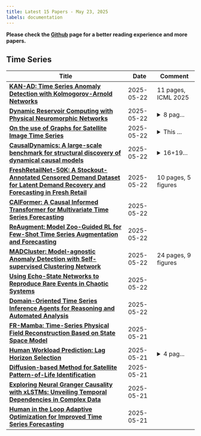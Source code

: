 ```yaml
---
title: Latest 15 Papers - May 23, 2025
labels: documentation
---
```

**Please check the [Github](https://github.com/ke1ewang/DailyArXiv) page for a better reading experience and more papers.**

## Time Series
| **Title** | **Date** | **Comment** |
| --- | --- | --- |
| **[KAN-AD: Time Series Anomaly Detection with Kolmogorov-Arnold Networks](http://arxiv.org/abs/2411.00278v2)** | 2025-05-22 | 11 pages, ICML 2025 |
| **[Dynamic Reservoir Computing with Physical Neuromorphic Networks](http://arxiv.org/abs/2505.16813v1)** | 2025-05-22 | <details><summary>8 pag...</summary><p>8 pages, 8 figures, IJCNN 2025, accepted</p></details> |
| **[On the use of Graphs for Satellite Image Time Series](http://arxiv.org/abs/2505.16685v1)** | 2025-05-22 | <details><summary>This ...</summary><p>This work has been submitted to the IEEE for possible publication</p></details> |
| **[CausalDynamics: A large-scale benchmark for structural discovery of dynamical causal models](http://arxiv.org/abs/2505.16620v1)** | 2025-05-22 | <details><summary>16+19...</summary><p>16+19 pages, 5+8 figures</p></details> |
| **[FreshRetailNet-50K: A Stockout-Annotated Censored Demand Dataset for Latent Demand Recovery and Forecasting in Fresh Retail](http://arxiv.org/abs/2505.16319v1)** | 2025-05-22 | 10 pages, 5 figures |
| **[CAIFormer: A Causal Informed Transformer for Multivariate Time Series Forecasting](http://arxiv.org/abs/2505.16308v1)** | 2025-05-22 |  |
| **[ReAugment: Model Zoo-Guided RL for Few-Shot Time Series Augmentation and Forecasting](http://arxiv.org/abs/2409.06282v4)** | 2025-05-22 |  |
| **[MADCluster: Model-agnostic Anomaly Detection with Self-supervised Clustering Network](http://arxiv.org/abs/2505.16223v1)** | 2025-05-22 | 24 pages, 9 figures |
| **[Using Echo-State Networks to Reproduce Rare Events in Chaotic Systems](http://arxiv.org/abs/2505.16208v1)** | 2025-05-22 |  |
| **[Domain-Oriented Time Series Inference Agents for Reasoning and Automated Analysis](http://arxiv.org/abs/2410.04047v4)** | 2025-05-22 |  |
| **[FR-Mamba: Time-Series Physical Field Reconstruction Based on State Space Model](http://arxiv.org/abs/2505.16083v1)** | 2025-05-21 |  |
| **[Human Workload Prediction: Lag Horizon Selection](http://arxiv.org/abs/2505.15939v1)** | 2025-05-21 | <details><summary>4 pag...</summary><p>4 pages, 1 figures, Submitted to the IEEE for possible publication</p></details> |
| **[Diffusion-based Method for Satellite Pattern-of-Life Identification](http://arxiv.org/abs/2412.10814v2)** | 2025-05-21 |  |
| **[Exploring Neural Granger Causality with xLSTMs: Unveiling Temporal Dependencies in Complex Data](http://arxiv.org/abs/2502.09981v4)** | 2025-05-21 |  |
| **[Human in the Loop Adaptive Optimization for Improved Time Series Forecasting](http://arxiv.org/abs/2505.15354v1)** | 2025-05-21 |  |

